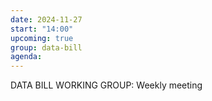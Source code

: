 ```yaml
---
date: 2024-11-27
start: "14:00"
upcoming: true
group: data-bill
agenda: 
--- 
```

DATA BILL WORKING GROUP: Weekly meeting